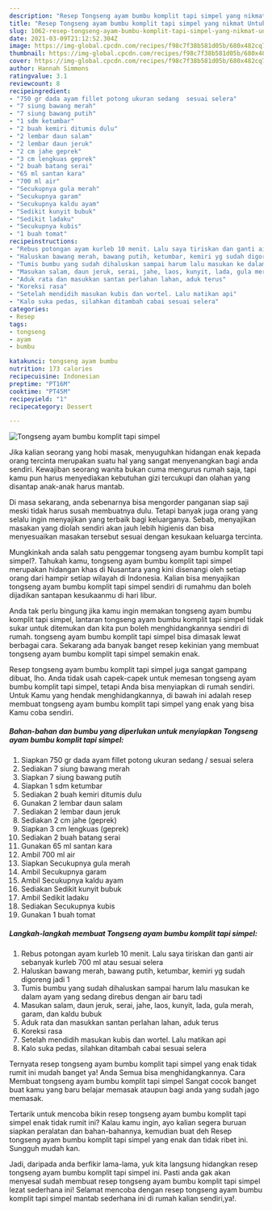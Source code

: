 ```yaml
---
description: "Resep Tongseng ayam bumbu komplit tapi simpel yang nikmat Untuk Jualan"
title: "Resep Tongseng ayam bumbu komplit tapi simpel yang nikmat Untuk Jualan"
slug: 1062-resep-tongseng-ayam-bumbu-komplit-tapi-simpel-yang-nikmat-untuk-jualan
date: 2021-03-09T21:12:52.304Z
image: https://img-global.cpcdn.com/recipes/f98c7f38b581d05b/680x482cq70/tongseng-ayam-bumbu-komplit-tapi-simpel-foto-resep-utama.jpg
thumbnail: https://img-global.cpcdn.com/recipes/f98c7f38b581d05b/680x482cq70/tongseng-ayam-bumbu-komplit-tapi-simpel-foto-resep-utama.jpg
cover: https://img-global.cpcdn.com/recipes/f98c7f38b581d05b/680x482cq70/tongseng-ayam-bumbu-komplit-tapi-simpel-foto-resep-utama.jpg
author: Hannah Simmons
ratingvalue: 3.1
reviewcount: 8
recipeingredient:
- "750 gr dada ayam fillet potong ukuran sedang  sesuai selera"
- "7 siung bawang merah"
- "7 siung bawang putih"
- "1 sdm ketumbar"
- "2 buah kemiri ditumis dulu"
- "2 lembar daun salam"
- "2 lembar daun jeruk"
- "2 cm jahe geprek"
- "3 cm lengkuas geprek"
- "2 buah batang serai"
- "65 ml santan kara"
- "700 ml air"
- "Secukupnya gula merah"
- "Secukupnya garam"
- "Secukupnya kaldu ayam"
- "Sedikit kunyit bubuk"
- "Sedikit ladaku"
- "Secukupnya kubis"
- "1 buah tomat"
recipeinstructions:
- "Rebus potongan ayam kurleb 10 menit. Lalu saya tiriskan dan ganti air sebanyak kurleb 700 ml atau sesuai selera"
- "Haluskan bawang merah, bawang putih, ketumbar, kemiri yg sudah digoreng jadi 1"
- "Tumis bumbu yang sudah dihaluskan sampai harum lalu masukan ke dalam ayam yang sedang direbus dengan air baru tadi"
- "Masukan salam, daun jeruk, serai, jahe, laos, kunyit, lada, gula merah, garam, dan kaldu bubuk"
- "Aduk rata dan masukkan santan perlahan lahan, aduk terus"
- "Koreksi rasa"
- "Setelah mendidih masukan kubis dan wortel. Lalu matikan api"
- "Kalo suka pedas, silahkan ditambah cabai sesuai selera"
categories:
- Resep
tags:
- tongseng
- ayam
- bumbu

katakunci: tongseng ayam bumbu 
nutrition: 173 calories
recipecuisine: Indonesian
preptime: "PT16M"
cooktime: "PT45M"
recipeyield: "1"
recipecategory: Dessert

---
```



![Tongseng ayam bumbu komplit tapi simpel](https://img-global.cpcdn.com/recipes/f98c7f38b581d05b/680x482cq70/tongseng-ayam-bumbu-komplit-tapi-simpel-foto-resep-utama.jpg)

Jika kalian seorang yang hobi masak, menyuguhkan hidangan enak kepada orang tercinta merupakan suatu hal yang sangat menyenangkan bagi anda sendiri. Kewajiban seorang  wanita bukan cuma mengurus rumah saja, tapi kamu pun harus menyediakan kebutuhan gizi tercukupi dan olahan yang disantap anak-anak harus mantab.

Di masa  sekarang, anda sebenarnya bisa mengorder panganan siap saji meski tidak harus susah membuatnya dulu. Tetapi banyak juga orang yang selalu ingin menyajikan yang terbaik bagi keluarganya. Sebab, menyajikan masakan yang diolah sendiri akan jauh lebih higienis dan bisa menyesuaikan masakan tersebut sesuai dengan kesukaan keluarga tercinta. 



Mungkinkah anda salah satu penggemar tongseng ayam bumbu komplit tapi simpel?. Tahukah kamu, tongseng ayam bumbu komplit tapi simpel merupakan hidangan khas di Nusantara yang kini disenangi oleh setiap orang dari hampir setiap wilayah di Indonesia. Kalian bisa menyajikan tongseng ayam bumbu komplit tapi simpel sendiri di rumahmu dan boleh dijadikan santapan kesukaanmu di hari libur.

Anda tak perlu bingung jika kamu ingin memakan tongseng ayam bumbu komplit tapi simpel, lantaran tongseng ayam bumbu komplit tapi simpel tidak sukar untuk ditemukan dan kita pun boleh menghidangkannya sendiri di rumah. tongseng ayam bumbu komplit tapi simpel bisa dimasak lewat berbagai cara. Sekarang ada banyak banget resep kekinian yang membuat tongseng ayam bumbu komplit tapi simpel semakin enak.

Resep tongseng ayam bumbu komplit tapi simpel juga sangat gampang dibuat, lho. Anda tidak usah capek-capek untuk memesan tongseng ayam bumbu komplit tapi simpel, tetapi Anda bisa menyiapkan di rumah sendiri. Untuk Kamu yang hendak menghidangkannya, di bawah ini adalah resep membuat tongseng ayam bumbu komplit tapi simpel yang enak yang bisa Kamu coba sendiri.

<!--inarticleads1-->

##### Bahan-bahan dan bumbu yang diperlukan untuk menyiapkan Tongseng ayam bumbu komplit tapi simpel:

1. Siapkan 750 gr dada ayam fillet potong ukuran sedang / sesuai selera
1. Sediakan 7 siung bawang merah
1. Siapkan 7 siung bawang putih
1. Siapkan 1 sdm ketumbar
1. Sediakan 2 buah kemiri ditumis dulu
1. Gunakan 2 lembar daun salam
1. Sediakan 2 lembar daun jeruk
1. Sediakan 2 cm jahe (geprek)
1. Siapkan 3 cm lengkuas (geprek)
1. Sediakan 2 buah batang serai
1. Gunakan 65 ml santan kara
1. Ambil 700 ml air
1. Siapkan Secukupnya gula merah
1. Ambil Secukupnya garam
1. Ambil Secukupnya kaldu ayam
1. Sediakan Sedikit kunyit bubuk
1. Ambil Sedikit ladaku
1. Sediakan Secukupnya kubis
1. Gunakan 1 buah tomat




<!--inarticleads2-->

##### Langkah-langkah membuat Tongseng ayam bumbu komplit tapi simpel:

1. Rebus potongan ayam kurleb 10 menit. Lalu saya tiriskan dan ganti air sebanyak kurleb 700 ml atau sesuai selera
1. Haluskan bawang merah, bawang putih, ketumbar, kemiri yg sudah digoreng jadi 1
1. Tumis bumbu yang sudah dihaluskan sampai harum lalu masukan ke dalam ayam yang sedang direbus dengan air baru tadi
1. Masukan salam, daun jeruk, serai, jahe, laos, kunyit, lada, gula merah, garam, dan kaldu bubuk
1. Aduk rata dan masukkan santan perlahan lahan, aduk terus
1. Koreksi rasa
1. Setelah mendidih masukan kubis dan wortel. Lalu matikan api
1. Kalo suka pedas, silahkan ditambah cabai sesuai selera




Ternyata resep tongseng ayam bumbu komplit tapi simpel yang enak tidak rumit ini mudah banget ya! Anda Semua bisa menghidangkannya. Cara Membuat tongseng ayam bumbu komplit tapi simpel Sangat cocok banget buat kamu yang baru belajar memasak ataupun bagi anda yang sudah jago memasak.

Tertarik untuk mencoba bikin resep tongseng ayam bumbu komplit tapi simpel enak tidak rumit ini? Kalau kamu ingin, ayo kalian segera buruan siapkan peralatan dan bahan-bahannya, kemudian buat deh Resep tongseng ayam bumbu komplit tapi simpel yang enak dan tidak ribet ini. Sungguh mudah kan. 

Jadi, daripada anda berfikir lama-lama, yuk kita langsung hidangkan resep tongseng ayam bumbu komplit tapi simpel ini. Pasti anda gak akan menyesal sudah membuat resep tongseng ayam bumbu komplit tapi simpel lezat sederhana ini! Selamat mencoba dengan resep tongseng ayam bumbu komplit tapi simpel mantab sederhana ini di rumah kalian sendiri,ya!.

